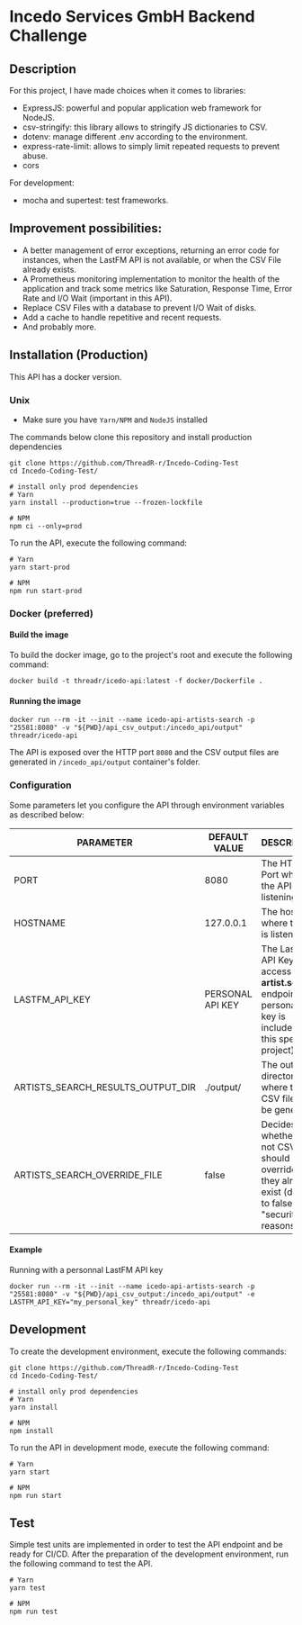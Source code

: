 # Incedo Services GmbH Backend Challenge

## Description

For this project, I have made choices when it comes to libraries:
- ExpressJS: powerful and popular application web framework for NodeJS.
- csv-stringify: this library allows to stringify JS dictionaries to CSV.
- dotenv: manage different .env according to the environment.
- express-rate-limit: allows to simply limit repeated requests to prevent abuse.
- cors

For development:
- mocha and supertest: test frameworks.

## Improvement possibilities:

- A better management of error exceptions, returning an error code for instances, when the LastFM API is not available, or when the CSV File already exists.
- A Prometheus monitoring implementation to monitor the health of the application and track some metrics like Saturation, Response Time, Error Rate and I/O Wait (important in this API).
- Replace CSV Files with a database to prevent I/O Wait of disks.
- Add a cache to handle repetitive and recent requests.
- And probably more.

## Installation (Production)

This API has a docker version.

### Unix

- Make sure you have `Yarn/NPM` and `NodeJS` installed

The commands below clone this repository and install production dependencies

```shell
git clone https://github.com/ThreadR-r/Incedo-Coding-Test
cd Incedo-Coding-Test/

# install only prod dependencies
# Yarn
yarn install --production=true --frozen-lockfile

# NPM
npm ci --only=prod
```

To run the API, execute the following command:
```shell
# Yarn
yarn start-prod

# NPM
npm run start-prod
```

### Docker (preferred)

#### Build the image

To build the docker image, go to the project's root and execute the following command:

```shell
docker build -t threadr/icedo-api:latest -f docker/Dockerfile .
```

#### Running the image
```shell
docker run --rm -it --init --name icedo-api-artists-search -p "25581:8080" -v "${PWD}/api_csv_output:/incedo_api/output" threadr/icedo-api
```
The API is exposed over the HTTP port `8080` and the CSV output files are generated in `/incedo_api/output` container's folder.

### Configuration

Some parameters let you configure the API through environment variables as described below:

| PARAMETER | DEFAULT VALUE | DESCRIPTION|
|-|-|-|
| PORT | 8080 | The HTTP Port where the API is listening to |
| HOSTNAME | 127.0.0.1 | The hostname where the API is listening to |
| LASTFM_API_KEY | PERSONAL API KEY | The LastFM API Key to access the **artist.search** endpoint (my personal API key is included in this specific project) |
| ARTISTS_SEARCH_RESULTS_OUTPUT_DIR | ./output/ | The output directory where the CSV files will be generated. |
| ARTISTS_SEARCH_OVERRIDE_FILE | false | Decides whether or not CSV files should be override if they already exist (default to false for "security" reasons)  |

#### Example
Running with a personnal LastFM API key
```shell
docker run --rm -it --init --name icedo-api-artists-search -p "25581:8080" -v "${PWD}/api_csv_output:/incedo_api/output" -e LASTFM_API_KEY="my_personal_key" threadr/icedo-api
```

## Development

To create the development environment, execute the following commands:
```shell
git clone https://github.com/ThreadR-r/Incedo-Coding-Test
cd Incedo-Coding-Test/

# install only prod dependencies
# Yarn
yarn install

# NPM
npm install
```

To run the API in development mode, execute the following command:
```shell
# Yarn
yarn start

# NPM
npm run start
```

## Test

Simple test units are implemented in order to test the API endpoint and be ready for CI/CD.
After the preparation of the development environment, run the following command to test the API.

```shell
# Yarn
yarn test

# NPM
npm run test
```